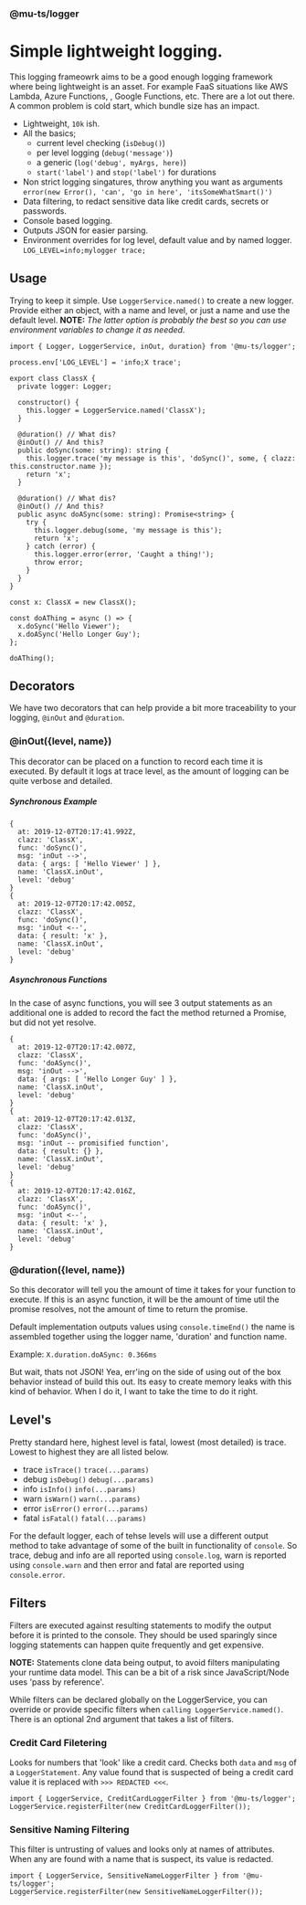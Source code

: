 ### @mu-ts/logger
# Simple lightweight logging.

This logging frameowrk aims to be a good enough logging framework where being lightweight is an asset. For example FaaS situations like AWS Lambda, Azure Functions, , Google Functions, etc. There are a lot out there. A common problem is cold start, which bundle size has an impact.

* Lightweight, `10k` ish.
* All the basics; 
    * current level checking (`isDebug()`)
    * per level logging (`debug('message')`)
    * a generic (`log('debug', myArgs, here)`)
    * `start('label')` and `stop('label')` for durations
* Non strict logging singatures, throw anything you want as arguments `error(new Error(), 'can', 'go in here', 'itsSomeWhatSmart()')`
* Data filtering, to redact sensitive data like credit cards, secrets or passwords.
* Console based logging.
* Outputs JSON for easier parsing.
* Environment overrides for log level, default value and by named logger. `LOG_LEVEL=info;mylogger trace;`

## Usage

Trying to keep it simple. Use `LoggerService.named()` to create a new logger. Provide either an object, with a name and level, or just a name and use the default level. __NOTE:__ _The latter option is probably the best so you can use environment variables to change it as needed._

```
import { Logger, LoggerService, inOut, duration} from '@mu-ts/logger';

process.env['LOG_LEVEL'] = 'info;X trace';

export class ClassX {
  private logger: Logger;

  constructor() {
    this.logger = LoggerService.named('ClassX');
  }

  @duration() // What dis?
  @inOut() // And this?
  public doSync(some: string): string {
    this.logger.trace('my message is this', 'doSync()', some, { clazz: this.constructor.name });
    return 'x';
  }

  @duration() // What dis?
  @inOut() // And this?
  public async doASync(some: string): Promise<string> {
    try {
      this.logger.debug(some, 'my message is this');
      return 'x';
    } catch (error) {
      this.logger.error(error, 'Caught a thing!');
      throw error;
    }
  }
}

const x: ClassX = new ClassX();

const doAThing = async () => {
  x.doSync('Hello Viewer');
  x.doASync('Hello Longer Guy');
};

doAThing();

```

## Decorators

We have two decorators that can help provide a bit more traceability to your logging, `@inOut` and `@duration`.

### @inOut({level, name})

This decorator can be placed on a function to record each time it is executed. By default it logs at trace level, as the amount of logging can be quite verbose and detailed. 

##### Synchronous Example

```
{
  at: 2019-12-07T20:17:41.992Z,
  clazz: 'ClassX',
  func: 'doSync()',
  msg: 'inOut -->',
  data: { args: [ 'Hello Viewer' ] },
  name: 'ClassX.inOut',
  level: 'debug'
}
{
  at: 2019-12-07T20:17:42.005Z,
  clazz: 'ClassX',
  func: 'doSync()',
  msg: 'inOut <--',
  data: { result: 'x' },
  name: 'ClassX.inOut',
  level: 'debug'
}
```

##### Asynchronous Functions

In the case of async functions, you will see 3 output statements as an additional one is added to record the fact the method returned a Promise, but did not yet resolve.

```
{
  at: 2019-12-07T20:17:42.007Z,
  clazz: 'ClassX',
  func: 'doASync()',
  msg: 'inOut -->',
  data: { args: [ 'Hello Longer Guy' ] },
  name: 'ClassX.inOut',
  level: 'debug'
}
{
  at: 2019-12-07T20:17:42.013Z,
  clazz: 'ClassX',
  func: 'doASync()',
  msg: 'inOut -- promisified function',
  data: { result: {} },
  name: 'ClassX.inOut',
  level: 'debug'
}
{
  at: 2019-12-07T20:17:42.016Z,
  clazz: 'ClassX',
  func: 'doASync()',
  msg: 'inOut <--',
  data: { result: 'x' },
  name: 'ClassX.inOut',
  level: 'debug'
}
```

### @duration({level, name})

So this decorator will tell you the amount of time it takes for your function to execute. If this is an async function, it will be the amount of time util the promise resolves, not the amount of time to return the promise.

Default implementation outputs values using `console.timeEnd()` the name is assembled together using the logger name, 'duration' and function name.

Example: `X.duration.doASync: 0.366ms`

But wait, thats not JSON! Yea, err'ing on the side of using out of the box behavior instead of build this out. Its easy to create memory leaks with this kind of behavior. When I do it, I want to take the time to do it right.

## Level's

Pretty standard here, highest level is fatal, lowest (most detailed) is trace. Lowest to highest they are all listed below.

* trace `isTrace()` `trace(...params)`
* debug `isDebug()` `debug(...params)`
* info `isInfo()` `info(...params)`
* warn `isWarn()` `warn(...params)`
* error `isError()` `error(...params)`
* fatal `isFatal()` `fatal(...params)`

For the default logger, each of tehse levels will use a different output method to take advantage of some of the built in functionality of `console`. So trace, debug and info are all reported using `console.log`, warn is reported using `console.warn` and then error and fatal are reported using `console.error`.

## Filters

Filters are executed against resulting statements to modify the output before it is printed to the console. They should be used sparingly since logging statements can happen quite frequently and get expensive. 

__NOTE:__ Statements clone data being output, to avoid filters manipulating your runtime data model. This can be a bit of a risk since JavaScript/Node uses 'pass by reference'.

While filters can be declared globally on the LoggerService, you can override or provide specific filters when `calling LoggerService.named()`. There is an optional 2nd argument that takes a list of filters.

### Credit Card Filetering

Looks for numbers that 'look' like a credit card. Checks both `data` and `msg` of a `LoggerStatement`. Any value found that is suspected of being a credit card value it is replaced with `>>> REDACTED <<<`.

```
import { LoggerService, CreditCardLoggerFilter } from '@mu-ts/logger';
LoggerService.registerFilter(new CreditCardLoggerFilter());
```

### Sensitive Naming Filtering

This filter is untrusting of values and looks only at names of attributes. When any are found with a name that is suspect, its value is redacted.

```
import { LoggerService, SensitiveNameLoggerFilter } from '@mu-ts/logger';
LoggerService.registerFilter(new SensitiveNameLoggerFilter());
```